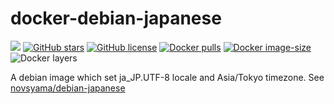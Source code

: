 # docker-debian-japanese
[![](https://img.shields.io/travis/frost-tb-voo/docker-debian-japanese/stretch.svg?style=flat-square)](https://travis-ci.org/frost-tb-voo/docker-debian-japanese/)
[![GitHub stars](https://img.shields.io/github/stars/frost-tb-voo/docker-debian-japanese.svg?style=flat-square)](https://github.com/frost-tb-voo/docker-debian-japanese/stargazers)
[![GitHub license](https://img.shields.io/github/license/frost-tb-voo/docker-debian-japanese.svg?style=flat-square)](https://github.com/frost-tb-voo/docker-debian-japanese/blob/stretch/LICENSE)
[![Docker pulls](https://img.shields.io/docker/pulls/novsyama/debian-japanese.svg?style=flat-square)](https://hub.docker.com/r/novsyama/debian-japanese)
[![Docker image-size](https://img.shields.io/microbadger/image-size/novsyama/debian-japanese.svg?style=flat-square)](https://microbadger.com/images/novsyama/debian-japanese)
![Docker layers](https://img.shields.io/microbadger/layers/novsyama/debian-japanese.svg?style=flat-square)

A debian image which set ja_JP.UTF-8 locale and Asia/Tokyo timezone.
See [novsyama/debian-japanese](https://hub.docker.com/r/novsyama/debian-japanese/)

